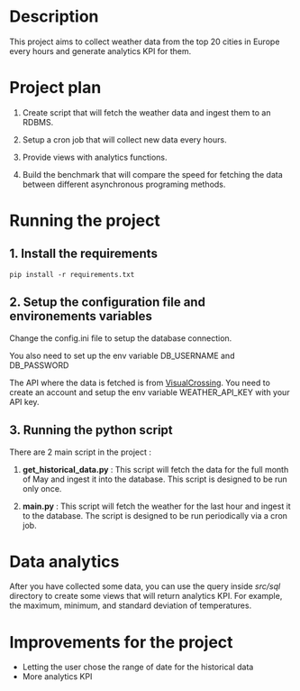 # Description

This project aims to collect weather data from the top 20 cities in Europe every hours and generate analytics KPI for them.


# Project plan

1. Create script that will fetch the weather data and ingest them to an RDBMS.

2. Setup a cron job that will collect new data every hours.

3. Provide views with analytics functions.

4. Build the benchmark that will compare the speed for fetching the data between different asynchronous programing methods.


# Running the project

## 1. Install the requirements

````
pip install -r requirements.txt
````


## 2. Setup the configuration file and environements variables

Change the config.ini file to setup the database connection.

You also need to set up the env variable DB_USERNAME and DB_PASSWORD

The API where the data is fetched is from [VisualCrossing](https://www.visualcrossing.com/weather-data). You need to create an account and setup the env variable WEATHER_API_KEY with your API key.


## 3. Running the python script

There are 2 main script in the project :

1. **get_historical_data.py** : This script will fetch the data for the full month of May and ingest it into the database. This script is designed to be run only once.

2. **main.py** : This script will fetch the weather for the last hour and ingest it to the database. The script is designed to be run periodically via a cron job.


# Data analytics

After you have collected some data, you can use the query inside *src/sql* directory to create some views that will return analytics KPI. For example, the maximum, minimum, and standard deviation of temperatures.

# Improvements for the project

* Letting the user chose the range of date for the historical data
* More analytics KPI